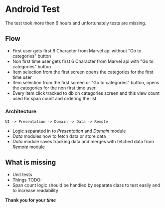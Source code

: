 # Android Test

The test took more then 6 hours and unfortunately tests are missing.

## Flow

* First user gets first 6 Character from Marvel api without "Go to categories" button
* Non first time user gets first 6 Character from Marvel api with "Go to categories" button
* Item selection from the first screen opens the categories for the first time user
* Item selection from the first screen or "Go to categories" button, opens the categories for the non first time user
* Every item click tracked to db on categories screen and this view count used for span count and ordering the list

### Architecture

```
UI -> Presentation -> Domain -> Data -> Remote
```
* Logic separated in to _Presentation_ and _Domain_ module
* _Data_ modules how to fetch data or store data
* _Data_ module saves tracking data and merges with fetched data from _Remote_ module

## What is missing
* Unit tests
* Things TODO:
* Span count logic should be handled by separate class to test easily and to increase readability

**Thank you for your _time_**
